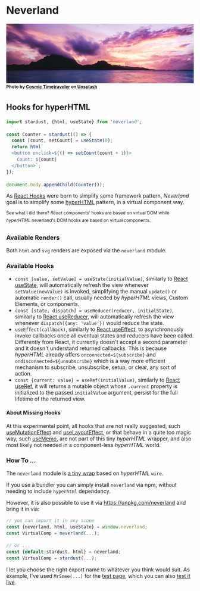# Neverland

![Cosmic Timetraveler](img/cosmic-timetraveler-unsplash-1080.jpg)
<sup>**Photo by [Cosmic Timetraveler](https://unsplash.com/photos/1rmtbFGjIBs?utm_source=unsplash&utm_medium=referral&utm_content=creditCopyText) on [Unsplash](https://unsplash.com/search/photos/island?utm_source=unsplash&utm_medium=referral&utm_content=creditCopyText)**</sup>

## Hooks for hyperHTML

```js
import stardust, {html, useState} from 'neverland';

const Counter = stardust(() => {
  const [count, setCount] = useState(0);
  return html`
  <button onclick=${() => setCount(count + 1)}>
    Count: ${count}
  </button>`;
});

document.body.appendChild(Counter());
```

As [React Hooks](https://reactjs.org/docs/hooks-intro.html) were born to simplify some framework pattern, _Neverland_ goal is to simplify some [hyperHTML](https://github.com/WebReflection/hyperHTML#hyperhtml) pattern, in a virtual component way.

<sup>See what I did there? _React_ components' hooks are based on virtual DOM while _hyperHTML_ neverland's DOM hooks are based on virtual components.</sup>

### Available Renders

Both `html` and `svg` renders are exposed via the `neverland` module.

### Available Hooks

  * `const [value, setValue] = useState(initialValue)`, similarly to [React useState](https://reactjs.org/docs/hooks-reference.html#usestate), will automatically refresh the view whenever `setValue(newValue)` is invoked, simplifying the manual `update()` or automatic `render()` call, usually needed by _hyperHTML_ views, Custom Elements, or components.
  * `const [state, dispatch] = useReducer(reducer, initialState)`, similarly to [React useReducer](https://reactjs.org/docs/hooks-reference.html#usereducer), will automatically refresh the view whenever `dispatch({any: 'value'})` would reduce the state.
  * `useEffect(callback)`, similarly to [React useEffect](https://reactjs.org/docs/hooks-reference.html#useeffect), to asynchronously invoke callbacks once all eventual states and reducers have been called. Differently from React, it currently doesn't accept a second parameter and it doesn't understand returned callbacks. This is because _hyperHTML_ already offers `onconnected=${subscribe}` and `ondisconnected=${unsubscribe}` which is a way more efficient mechanism to subscribe, unsubscribe, setup, or clear, any sort of action.
  * `const {current: value} = useRef(initialValue)`, similarly to [React useRef](https://reactjs.org/docs/hooks-reference.html#useref), it will returns a mutable object whose `.current` property is initialized to the passed `initialValue` argument, persist for the full lifetime of the returned view.

#### About Missing Hooks

At this experimental point, all hooks that are not really suggested, such [useMutationEffect](https://reactjs.org/docs/hooks-reference.html#usemutationeffect) and [useLayoutEffect](https://reactjs.org/docs/hooks-reference.html#uselayouteffect), or that behave in a quite too magic way, such [useMemo](https://reactjs.org/docs/hooks-reference.html#usememo), are not part of this tiny _hyperHTML_ wrapper, and also most likely not needed in a component-less _hyperHTML_ world.

### How To ...

The `neverland` module is [a tiny wrap](esm/index.js) based on _hyperHTML_ `wire`.

If you use a bundler you can simply install `neverland` via npm, without needing to include `hyperhtml` dependency.

However, it is also possible to use it via https://unpkg.com/neverland and bring it in via:

```js
// you can import it in any scope
const {neverland, html, useState} = window.neverland;
const VirtualComp = neverland(...);

// or ...
const {default:stardust, html} = neverland;
const VirtualComp = stardust(...);
```

I let you choose the right export name to whatever you think would suit. As example, I've used `MrSmee(...)` for the [test page](test/test.js), which you can also [test it live](https://webreflection.github.io/neverland/test/).
